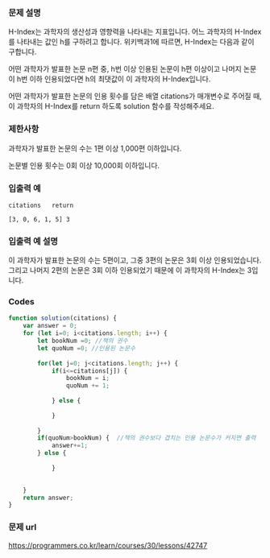 ### 문제 설명

H-Index는 과학자의 생산성과 영향력을 나타내는 지표입니다. 어느 과학자의 H-Index를 나타내는 값인 h를 구하려고 합니다. 위키백과1에 따르면, H-Index는 다음과 같이 구합니다.

어떤 과학자가 발표한 논문 n편 중, h번 이상 인용된 논문이 h편 이상이고 나머지 논문이 h번 이하 인용되었다면 h의 최댓값이 이 과학자의 H-Index입니다.

어떤 과학자가 발표한 논문의 인용 횟수를 담은 배열 citations가 매개변수로 주어질 때, 이 과학자의 H-Index를 return 하도록 solution 함수를 작성해주세요.


### 제한사항

과학자가 발표한 논문의 수는 1편 이상 1,000편 이하입니다.

논문별 인용 횟수는 0회 이상 10,000회 이하입니다.


### 입출력 예

```
citations	return

[3, 0, 6, 1, 5]	3 
```


### 입출력 예 설명

이 과학자가 발표한 논문의 수는 5편이고, 그중 3편의 논문은 3회 이상 인용되었습니다. 그리고 나머지 2편의 논문은 3회 이하 인용되었기 때문에 이 과학자의 H-Index는 3입니다.


### Codes

```js
function solution(citations) {        
    var answer = 0;          
    for (let i=0; i<citations.length; i++) {
        let bookNum =0; //책의 권수
        let quoNum =0; //인용된 논문수
        
        for(let j=0; j<citations.length; j++) { 
            if(i<=citations[j]) {
                bookNum = i;
                quoNum += 1;
                
            } else {
               
            }
           
        }
        if(quoNum>bookNum) {  //책의 권수보다 겹치는 인용 논문수가 커지면 출력
            answer+=1;
        } else {
               
            }
       

    }
    return answer;
}
```


### 문제 url

https://programmers.co.kr/learn/courses/30/lessons/42747
